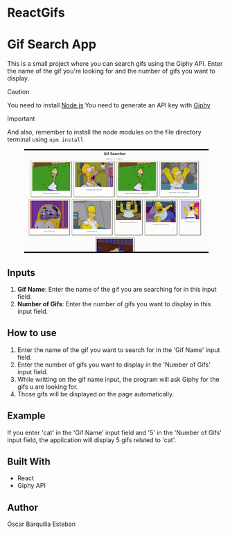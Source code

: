 # ReactGifs
# Gif Search App

 This is a small project where you can search gifs using the Giphy API. Enter the name of the gif you're looking for and the number of gifs you want to display.

> [!CAUTION]
>You need to install [Node.js](https://nodejs.org/en)
>You need to generate an API key with  [Giphy](https://developers.giphy.com/)

> [!IMPORTANT]
>  And also, remember to install the node modules on the file directory terminal using  ``` npm install ```



<p align="center">
  <img src="./react-gifs//src/assets/assetsGit/Homer.gif" alt="Homer gifs">
</p>

## Inputs

1. **Gif Name**: Enter the name of the gif you are searching for in this input field.
2. **Number of Gifs**: Enter the number of gifs you want to display in this input field.

## How to use

1. Enter the name of the gif you want to search for in the 'Gif Name' input field.
2. Enter the number of gifs you want to display in the 'Number of Gifs' input field.
3. While writting on the gif name input, the program will ask Giphy for the gifs u are looking for.
4. Those gifs will be displayed on the page automatically.

## Example

If you enter 'cat' in the 'Gif Name' input field and '5' in the 'Number of Gifs' input field, the application will display 5 gifs related to 'cat'.

## Built With

- React
- Giphy API

## Author

Óscar Barquilla Esteban